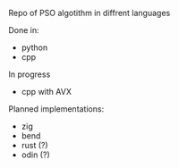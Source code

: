 Repo of PSO algotithm in diffrent languages

Done in:

 - python
 - cpp

In progress

 - cpp with AVX

Planned implementations:

 - zig
 - bend
 - rust (?)
 - odin (?)